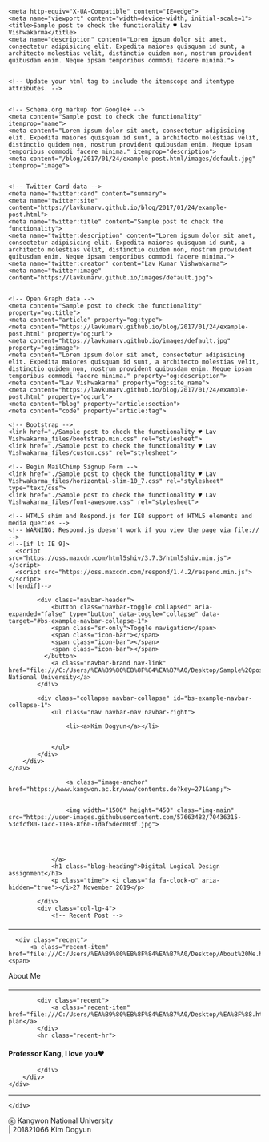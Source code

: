 <html lang="en" itemtype="http://schema.org/Product" itemscope=""><head><meta http-equiv="Content-Type" content="text/html; charset=UTF-8">
    
    <meta http-equiv="X-UA-Compatible" content="IE=edge">
    <meta name="viewport" content="width=device-width, initial-scale=1">
    <title>Sample post to check the functionality ♥ Lav Vishwakarma</title>
    <meta name="description" content="Lorem ipsum dolor sit amet, consectetur adipisicing elit. Expedita maiores quisquam id sunt, a architecto molestias velit, distinctio quidem non, nostrum provident quibusdam enim. Neque ipsam temporibus commodi facere minima.">


    <!-- Update your html tag to include the itemscope and itemtype attributes. -->
    

    <!-- Schema.org markup for Google+ -->
    <meta content="Sample post to check the functionality" itemprop="name">
    <meta content="Lorem ipsum dolor sit amet, consectetur adipisicing elit. Expedita maiores quisquam id sunt, a architecto molestias velit, distinctio quidem non, nostrum provident quibusdam enim. Neque ipsam temporibus commodi facere minima." itemprop="description"> 
    <meta content="/blog/2017/01/24/example-post.html/images/default.jpg" itemprop="image"> 


    <!-- Twitter Card data -->
    <meta name="twitter:card" content="summary">
    <meta name="twitter:site" content="https://lavkumarv.github.io/blog/2017/01/24/example-post.html">
    <meta name="twitter:title" content="Sample post to check the functionality">
    <meta name="twitter:description" content="Lorem ipsum dolor sit amet, consectetur adipisicing elit. Expedita maiores quisquam id sunt, a architecto molestias velit, distinctio quidem non, nostrum provident quibusdam enim. Neque ipsam temporibus commodi facere minima.">
    <meta name="twitter:creator" content="Lav Kumar Vishwakarma"> 
    <meta name="twitter:image" content="https://lavkumarv.github.io/images/default.jpg"> 


    <!-- Open Graph data -->
    <meta content="Sample post to check the functionality" property="og:title">
    <meta content="article" property="og:type">
    <meta content="https://lavkumarv.github.io/blog/2017/01/24/example-post.html" property="og:url"> 
    <meta content="https://lavkumarv.github.io/images/default.jpg" property="og:image"> 
    <meta content="Lorem ipsum dolor sit amet, consectetur adipisicing elit. Expedita maiores quisquam id sunt, a architecto molestias velit, distinctio quidem non, nostrum provident quibusdam enim. Neque ipsam temporibus commodi facere minima." property="og:description">
    <meta content="Lav Vishwakarma" property="og:site_name"> 
    <meta content="https://lavkumarv.github.io/blog/2017/01/24/example-post.html" property="og:url">   
    <meta content="blog" property="article:section">    
    <meta content="code" property="article:tag">  

    <!-- Bootstrap -->
    <link href="./Sample post to check the functionality ♥ Lav Vishwakarma_files/bootstrap.min.css" rel="stylesheet">
    <link href="./Sample post to check the functionality ♥ Lav Vishwakarma_files/custom.css" rel="stylesheet">

    <!-- Begin MailChimp Signup Form -->
    <link href="./Sample post to check the functionality ♥ Lav Vishwakarma_files/horizontal-slim-10_7.css" rel="stylesheet" type="text/css">
    <link href="./Sample post to check the functionality ♥ Lav Vishwakarma_files/font-awesome.css" rel="stylesheet">

    <!-- HTML5 shim and Respond.js for IE8 support of HTML5 elements and media queries -->
    <!-- WARNING: Respond.js doesn't work if you view the page via file:// -->
    <!--[if lt IE 9]>
      <script src="https://oss.maxcdn.com/html5shiv/3.7.3/html5shiv.min.js"></script>
      <script src="https://oss.maxcdn.com/respond/1.4.2/respond.min.js"></script>
    <![endif]-->
<script src="./Sample post to check the functionality ♥ Lav Vishwakarma_files/embed.js.다운로드" data-timestamp="1574754828684"></script><link href="https://c.disquscdn.com/next/embed/styles/lounge.953a2bd009935f47a8e815c3ee2bfc5a.css" rel="prefetch" as="style"><link href="https://c.disquscdn.com/next/embed/common.bundle.5f8b92104a5a7633e982c8a37c2b8c8e.js" rel="prefetch" as="script"><link href="https://c.disquscdn.com/next/embed/lounge.bundle.8fbc0da8feaf56b2ed5ec440d881f17c.js" rel="prefetch" as="script"><link href="https://disqus.com/next/config.js" rel="prefetch" as="script"><link href="https://c.disquscdn.com/next/embed/styles/lounge.953a2bd009935f47a8e815c3ee2bfc5a.css" rel="prefetch" as="style"><link href="https://c.disquscdn.com/next/embed/common.bundle.5f8b92104a5a7633e982c8a37c2b8c8e.js" rel="prefetch" as="script"><link href="https://c.disquscdn.com/next/embed/lounge.bundle.8fbc0da8feaf56b2ed5ec440d881f17c.js" rel="prefetch" as="script"><link href="https://disqus.com/next/config.js" rel="prefetch" as="script"><link href="https://c.disquscdn.com/next/embed/styles/lounge.953a2bd009935f47a8e815c3ee2bfc5a.css" rel="prefetch" as="style"><link href="https://c.disquscdn.com/next/embed/common.bundle.5f8b92104a5a7633e982c8a37c2b8c8e.js" rel="prefetch" as="script"><link href="https://c.disquscdn.com/next/embed/lounge.bundle.8fbc0da8feaf56b2ed5ec440d881f17c.js" rel="prefetch" as="script"><link href="https://disqus.com/next/config.js" rel="prefetch" as="script"><link href="https://c.disquscdn.com/next/embed/styles/lounge.953a2bd009935f47a8e815c3ee2bfc5a.css" rel="prefetch" as="style"><link href="https://c.disquscdn.com/next/embed/common.bundle.5f8b92104a5a7633e982c8a37c2b8c8e.js" rel="prefetch" as="script"><link href="https://c.disquscdn.com/next/embed/lounge.bundle.8fbc0da8feaf56b2ed5ec440d881f17c.js" rel="prefetch" as="script"><link href="https://disqus.com/next/config.js" rel="prefetch" as="script"><link href="https://c.disquscdn.com/next/embed/styles/lounge.953a2bd009935f47a8e815c3ee2bfc5a.css" rel="prefetch" as="style"><link href="https://c.disquscdn.com/next/embed/common.bundle.5f8b92104a5a7633e982c8a37c2b8c8e.js" rel="prefetch" as="script"><link href="https://c.disquscdn.com/next/embed/lounge.bundle.8fbc0da8feaf56b2ed5ec440d881f17c.js" rel="prefetch" as="script"><link href="https://disqus.com/next/config.js" rel="prefetch" as="script"><link href="https://c.disquscdn.com/next/embed/styles/lounge.953a2bd009935f47a8e815c3ee2bfc5a.css" rel="prefetch" as="style"><link href="https://c.disquscdn.com/next/embed/common.bundle.5f8b92104a5a7633e982c8a37c2b8c8e.js" rel="prefetch" as="script"><link href="https://c.disquscdn.com/next/embed/lounge.bundle.8fbc0da8feaf56b2ed5ec440d881f17c.js" rel="prefetch" as="script"><link href="https://disqus.com/next/config.js" rel="prefetch" as="script"><link href="https://c.disquscdn.com/next/embed/styles/lounge.953a2bd009935f47a8e815c3ee2bfc5a.css" rel="prefetch" as="style"><link href="https://c.disquscdn.com/next/embed/common.bundle.5f8b92104a5a7633e982c8a37c2b8c8e.js" rel="prefetch" as="script"><link href="https://c.disquscdn.com/next/embed/lounge.bundle.8fbc0da8feaf56b2ed5ec440d881f17c.js" rel="prefetch" as="script"><link href="https://disqus.com/next/config.js" rel="prefetch" as="script"><link href="https://c.disquscdn.com/next/embed/styles/lounge.953a2bd009935f47a8e815c3ee2bfc5a.css" rel="prefetch" as="style"><link href="https://c.disquscdn.com/next/embed/common.bundle.5f8b92104a5a7633e982c8a37c2b8c8e.js" rel="prefetch" as="script"><link href="https://c.disquscdn.com/next/embed/lounge.bundle.8fbc0da8feaf56b2ed5ec440d881f17c.js" rel="prefetch" as="script"><link href="https://disqus.com/next/config.js" rel="prefetch" as="script"><link href="https://c.disquscdn.com/next/embed/styles/lounge.953a2bd009935f47a8e815c3ee2bfc5a.css" rel="prefetch" as="style"><link href="https://c.disquscdn.com/next/embed/common.bundle.5f8b92104a5a7633e982c8a37c2b8c8e.js" rel="prefetch" as="script"><link href="https://c.disquscdn.com/next/embed/lounge.bundle.8fbc0da8feaf56b2ed5ec440d881f17c.js" rel="prefetch" as="script"><link href="https://disqus.com/next/config.js" rel="prefetch" as="script"><link href="https://c.disquscdn.com/next/embed/styles/lounge.953a2bd009935f47a8e815c3ee2bfc5a.css" rel="prefetch" as="style"><link href="https://c.disquscdn.com/next/embed/common.bundle.5f8b92104a5a7633e982c8a37c2b8c8e.js" rel="prefetch" as="script"><link href="https://c.disquscdn.com/next/embed/lounge.bundle.8fbc0da8feaf56b2ed5ec440d881f17c.js" rel="prefetch" as="script"><link href="https://disqus.com/next/config.js" rel="prefetch" as="script"><link href="https://c.disquscdn.com/next/embed/styles/lounge.953a2bd009935f47a8e815c3ee2bfc5a.css" rel="prefetch" as="style"><link href="https://c.disquscdn.com/next/embed/common.bundle.5f8b92104a5a7633e982c8a37c2b8c8e.js" rel="prefetch" as="script"><link href="https://c.disquscdn.com/next/embed/lounge.bundle.8fbc0da8feaf56b2ed5ec440d881f17c.js" rel="prefetch" as="script"><link href="https://disqus.com/next/config.js" rel="prefetch" as="script"><link href="https://c.disquscdn.com/next/embed/styles/lounge.953a2bd009935f47a8e815c3ee2bfc5a.css" rel="prefetch" as="style"><link href="https://c.disquscdn.com/next/embed/common.bundle.5f8b92104a5a7633e982c8a37c2b8c8e.js" rel="prefetch" as="script"><link href="https://c.disquscdn.com/next/embed/lounge.bundle.8fbc0da8feaf56b2ed5ec440d881f17c.js" rel="prefetch" as="script"><link href="https://disqus.com/next/config.js" rel="prefetch" as="script"><link href="https://c.disquscdn.com/next/embed/styles/lounge.953a2bd009935f47a8e815c3ee2bfc5a.css" rel="prefetch" as="style"><link href="https://c.disquscdn.com/next/embed/common.bundle.5f8b92104a5a7633e982c8a37c2b8c8e.js" rel="prefetch" as="script"><link href="https://c.disquscdn.com/next/embed/lounge.bundle.8fbc0da8feaf56b2ed5ec440d881f17c.js" rel="prefetch" as="script"><link href="https://disqus.com/next/config.js" rel="prefetch" as="script"><link href="https://c.disquscdn.com/next/embed/styles/lounge.953a2bd009935f47a8e815c3ee2bfc5a.css" rel="prefetch" as="style"><link href="https://c.disquscdn.com/next/embed/common.bundle.5f8b92104a5a7633e982c8a37c2b8c8e.js" rel="prefetch" as="script"><link href="https://c.disquscdn.com/next/embed/lounge.bundle.8fbc0da8feaf56b2ed5ec440d881f17c.js" rel="prefetch" as="script"><link href="https://disqus.com/next/config.js" rel="prefetch" as="script"><link href="https://c.disquscdn.com/next/embed/styles/lounge.953a2bd009935f47a8e815c3ee2bfc5a.css" rel="prefetch" as="style"><link href="https://c.disquscdn.com/next/embed/common.bundle.5f8b92104a5a7633e982c8a37c2b8c8e.js" rel="prefetch" as="script"><link href="https://c.disquscdn.com/next/embed/lounge.bundle.8fbc0da8feaf56b2ed5ec440d881f17c.js" rel="prefetch" as="script"><link href="https://disqus.com/next/config.js" rel="prefetch" as="script"><link href="https://c.disquscdn.com/next/embed/styles/lounge.953a2bd009935f47a8e815c3ee2bfc5a.css" rel="prefetch" as="style"><link href="https://c.disquscdn.com/next/embed/common.bundle.5f8b92104a5a7633e982c8a37c2b8c8e.js" rel="prefetch" as="script"><link href="https://c.disquscdn.com/next/embed/lounge.bundle.8fbc0da8feaf56b2ed5ec440d881f17c.js" rel="prefetch" as="script"><link href="https://disqus.com/next/config.js" rel="prefetch" as="script"><link href="https://c.disquscdn.com/next/embed/styles/lounge.953a2bd009935f47a8e815c3ee2bfc5a.css" rel="prefetch" as="style"><link href="https://c.disquscdn.com/next/embed/common.bundle.5f8b92104a5a7633e982c8a37c2b8c8e.js" rel="prefetch" as="script"><link href="https://c.disquscdn.com/next/embed/lounge.bundle.8fbc0da8feaf56b2ed5ec440d881f17c.js" rel="prefetch" as="script"><link href="https://disqus.com/next/config.js" rel="prefetch" as="script"><link href="https://c.disquscdn.com/next/embed/styles/lounge.953a2bd009935f47a8e815c3ee2bfc5a.css" rel="prefetch" as="style"><link href="https://c.disquscdn.com/next/embed/common.bundle.5f8b92104a5a7633e982c8a37c2b8c8e.js" rel="prefetch" as="script"><link href="https://c.disquscdn.com/next/embed/lounge.bundle.8fbc0da8feaf56b2ed5ec440d881f17c.js" rel="prefetch" as="script"><link href="https://disqus.com/next/config.js" rel="prefetch" as="script"><link href="https://c.disquscdn.com/next/embed/styles/lounge.953a2bd009935f47a8e815c3ee2bfc5a.css" rel="prefetch" as="style"><link href="https://c.disquscdn.com/next/embed/common.bundle.5f8b92104a5a7633e982c8a37c2b8c8e.js" rel="prefetch" as="script"><link href="https://c.disquscdn.com/next/embed/lounge.bundle.8fbc0da8feaf56b2ed5ec440d881f17c.js" rel="prefetch" as="script"><link href="https://disqus.com/next/config.js" rel="prefetch" as="script"><link href="https://c.disquscdn.com/next/embed/styles/lounge.953a2bd009935f47a8e815c3ee2bfc5a.css" rel="prefetch" as="style"><link href="https://c.disquscdn.com/next/embed/common.bundle.5f8b92104a5a7633e982c8a37c2b8c8e.js" rel="prefetch" as="script"><link href="https://c.disquscdn.com/next/embed/lounge.bundle.8fbc0da8feaf56b2ed5ec440d881f17c.js" rel="prefetch" as="script"><link href="https://disqus.com/next/config.js" rel="prefetch" as="script"><script src="./Sample post to check the functionality ♥ Lav Vishwakarma_files/alfalfalfa.0823c767a3bc925f628afd9bed26c958.js.다운로드" charset="UTF-8" async=""></script></head>

<body>
    <nav class="navbar navbar-default bg-color nav-up">
        <div class="container-fluid">

            <div class="navbar-header">
                <button class="navbar-toggle collapsed" aria-expanded="false" type="button" data-toggle="collapse" data-target="#bs-example-navbar-collapse-1">
                <span class="sr-only">Toggle navigation</span>
                <span class="icon-bar"></span>
                <span class="icon-bar"></span>
                <span class="icon-bar"></span>
              </button>
                <a class="navbar-brand nav-link" href="file:///C:/Users/%EA%B9%80%EB%8F%84%EA%B7%A0/Desktop/Sample%20post%20to%20check%20the%20functionality%20%E2%99%A5%20Lav%20Vishwakarma.html">Kangwon National University</a>
            </div>

            <div class="collapse navbar-collapse" id="bs-example-navbar-collapse-1">
                <ul class="nav navbar-nav navbar-right">
                    
                    <li><a>Kim Dogyun</a></li>
                    
                    
                </ul>
            </div>
        </div>
    </nav>


<!-- post -->
<section>
    <div class="container-fluid">
        <div class="row">
            <div class="col-lg-7 col-lg-offset-1">

                
                    <a class="image-anchor" href="https://www.kangwon.ac.kr/www/contents.do?key=271&amp;">

                    
                    <img width="1500" height="450" class="img-main" src="https://user-images.githubusercontent.com/57663482/70436315-53cfcf80-1acc-11ea-8f60-1daf5dec003f.jpg">
                    

                    

                </a> 
                <h1 class="blog-heading">Digital Logical Design assignment</h1>
                <p class="time"> <i class="fa fa-clock-o" aria-hidden="true"></i>27 November 2019</p>

                



<p></p>

<p></p>

<p></p>

<p></p>

<p></p>


            </div>
            <div class="col-lg-4">
                <!-- Recent Post -->
<div class="col-lg-12">
    <h4 class="recent-title"></h4>
    <hr class="recent-hr">
    
      <div class="recent">
          <a class="recent-item" href="file:///C:/Users/%EA%B9%80%EB%8F%84%EA%B7%A0/Desktop/About%20Me.html"><span>
About Me</span></a>
      

<!-- Categpry -->
<div class="col-lg-12">
    <h4 class="recent-title"></h4>
    <hr class="recent-hr">

    
      
        
            <div class="recent">
                <a class="recent-item" href="file:///C:/Users/%EA%B9%80%EB%8F%84%EA%B7%A0/Desktop/%EA%BF%88.html">My plan</a>
            </div>
            <hr class="recent-hr">
        
      
   
</div>



<!-- Tags -->
<div class="col-lg-12">
    
    
</div>



<!-- Subscription -->
<div class="col-lg-12">
    <h4 class="recent-title">Professor Kang, I love you♥</h4>
    
</div>

            </div>
        </div>
    </div>
</section>


<!-- sharing options -->

<hr>


<!-- next and prious button -->
<div class="page">
    <div class="col-lg-10 col-lg-offset-1">
         
    </div>
</div>


<!-- Sharing buttons -->





<div class="footer-bottom">
    <div class="container">
        <div class="row">
            <div class="col-xs-12 col-sm-6 col-md-6 col-lg-6">
                <div class="copyright">
                    ⓚ Kangwon National University                         

</div>
            </div>
            <div class="col-xs-12 col-sm-6 col-md-6 col-lg-6">
                <div class="design">
                    <a>  </a> | <a target="_blank">201821066 Kim Dogyun</a>
                </div>
            </div>
        </div>
    </div>
</div>

<!-- ALl js file links -->
<script src="./Sample post to check the functionality ♥ Lav Vishwakarma_files/jquery.min.js.다운로드"></script>
<script src="./Sample post to check the functionality ♥ Lav Vishwakarma_files/bootstrap.min.js.다운로드"></script>
<script src="./Sample post to check the functionality ♥ Lav Vishwakarma_files/custom.js.다운로드"></script>
<script src="./Sample post to check the functionality ♥ Lav Vishwakarma_files/lunr.min.js.다운로드"></script>
<script src="./Sample post to check the functionality ♥ Lav Vishwakarma_files/search.js.다운로드"></script>




<iframe src="./Sample post to check the functionality ♥ Lav Vishwakarma_files/saved_resource.html" style="display: none;"></iframe></body></html>
